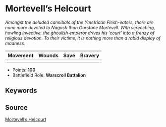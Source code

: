 # Mortevell’s Helcourt

_Amongst the deluded cannibals of the Ymetrican Flesh-eaters, there are none more devoted to Nagash than Gorstane Mortevell. With screeching, howling invective, the ghoulish emperor drives his ‘court’ into a frenzy of religious devotion. To their victims, it is nothing more than a rabid display of madness._


| Movement | Wounds | Save | Bravery |
|:--------:|:------:|:----:|:-------:|
|  |  |  |  |

* Points: **100**
* Battlefield Role: **Warscroll Battalion**

## Keywords



## Source

[Mortevell’s Helcourt](https://wahapedia.ru/aos3/factions/flesh-eater-courts/Mortevell-s-Helcourt)
